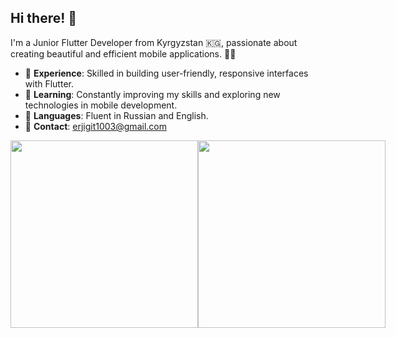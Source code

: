 ## Hi there! 👋

I'm a Junior Flutter Developer from Kyrgyzstan 🇰🇬, passionate about creating beautiful and efficient mobile applications. 📱✨

- 💼 **Experience**: Skilled in building user-friendly, responsive interfaces with Flutter.
- 🌱 **Learning**: Constantly improving my skills and exploring new technologies in mobile development.
- 💬 **Languages**: Fluent in Russian and English.
- 📧 **Contact**: [erjigit1003@gmail.com](mailto:erjigit1003@gmail.com)

<!-- Adding GIFs with specified width and parallel alignment -->
<div style="display: flex; flex-direction: row; align-items: center;">
  <img src="https://github.com/Erjigit-code/toss_coin/blob/main/assets/gifs/animation2.gif?raw=true" width="300" />
  <img src="https://github.com/Erjigit-code/toss_coin/blob/main/assets/gifs/animation.gif?raw=true" width="300" />
</div>

<!--
**Erjigit-code/Erjigit-code** is a ✨ _special_ ✨ repository because its `README.md` (this file) appears on your GitHub profile.
![Anurag's GitHub stats](https://github-readme-stats.vercel.app/api?username=erjigit-code&show_icons=true&theme=radical)

Here are some ideas to get you started:

- 🔭 I’m currently working on ...
- 🌱 I’m currently learning ...
- 👯 I’m looking to collaborate on ...
- 🤔 I’m looking for help with ...
- 💬 Ask me about ...
- 📫 How to reach me: ...
- 😄 Pronouns: ...
- ⚡ Fun fact: ...
-->
